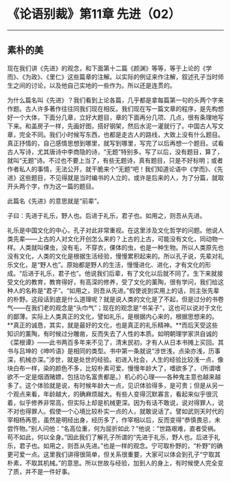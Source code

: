 # 《论语别裁》第11章 先进（02）

------

## 素朴的美

现在我们讲《先进》的观念，和下面第十二篇《颜渊》等等，等于上论的《学而》、《为政》、《里仁》这些篇章的注解。以实际的例证来作注解，叙述孔子当时师生之间的讨论，以及他自己实地的一些作为。所以还是连贯的。

为什么篇名叫《先进》？我们看到上论各篇，几乎都是拿每篇第一句的头两个字来作题。古人许多著作往往同我们现在相反。我们现在写一篇文章的程序，是先构想好一个大体，下面分几章，立好大题目，章的下面再分几项、几点，很有条理地写下来。和盖房子一样，先画好图，搭好钢架，然后水泥一灌就行了。中国古人写文章，完全不同。我们小时候写东西，也都是走古人的路线，大致上没有什么题目。真正抒情的，自己感情思想到哪里，就写到哪里，写完了以后再想一个题目。试看古人写诗，尤其唐诗中李商隐的诗，“无题”特别多。写了以后，没有题目，算了，就叫“无题”诗。不过也不要上当了，有些无题诗，真有题目，只是不好标明；或者作者私人的事情，无法公开，就干脆来个“无题”吧！我们知道论语中《学而》、《先进》这些题目，不见得就是当时编书的人立的，或许是后来的人，为了分篇，就取开头两个字，作为这一篇的题目。

此篇名《先进》的意思就是“前辈”。

子曰：先进于礼乐，野人也。后进于礼乐，君子也。如用之，则吾从先进。

礼乐是中国文化的中心，孔子对此非常重视。在这里涉及文化哲学的问题。他说人类先辈——上古的人对文化开创怎么来的？上古的上古，可能没有文化，同动物一样。人类就叫倮虫，没有毛，不穿衣，倮体的虫，也是一种生物。所以人类原先也没有文化，人类的文化是根据生活经验，慢慢累积起来的。所以孔子说，先辈对礼乐文化，是“野人也”。原始都是野人的生活，慢慢进化、进化，才有文化的形成。“后进于礼乐，君子也”。他说我们后辈，有了文化以后就不同了。生下来就接受文化的教育，教育得好，有高深的修养，受了文化的薰陶，很有学问，我们给这种人的名称是“君子”。“如用之，则吾从先进。”假使说到实用上的话，则主张先辈的朴野。这段话到底是什么道理呢？就是说人类的文化是了不起，但是过分的书卷气——在我们老的观念是“头巾气”；现在的观念是“书呆子”，这也可以说对于文化的鄙薄。实际上人类真正的文化，譬如礼乐，是根据内心来的，根据思想来的。**真正的诚恳，其实，就是最好的文化，也是真正的礼乐精神。**而后天受这些知识的薰陶，有时候过分雕凿，反而失去了人性的本质。如明朝理学家洪自诚的《菜根谭》——此书两百多年来不见了，清末民初，才有人从日本书摊上买回。其书与吕坤的《呻吟语》是相同的类型。书中第一条就说“涉世浅，点染亦浅，历事深，机械亦深。”涉世，就是处世的经验。初进入社会，人生的经验比较浅一点，像块白布一样，染的颜色不多，比较朴素可爱。慢慢年龄大了，嗜欲多了，（所谓嗜欲不一定是烟酒赌嫖，包括功名富贵都是。）机心的心理——各种鬼主意也越来越多了。这个体验就是说，有时候年龄大一点，见识体验得多，是可贵；但是从另一个观点来看，年龄越大，的确麻烦越大。有些人变得沉默寡言，看起来似乎很沉着，似乎修养非常高，但实际上却是机械更深。因为有话不敢说，说对得罪人，说不对也得罪人。假使一个心境比较朴实一点的人，就敢说话了。譬如武则天时代的宰相杨再思，虽然是明经出身，经历多了，作宰相以后，反而变得“恭慎畏忌，未尝忤物。”别人问他：“名高位重，何为屈折如此？”他说：“世路艰难，直者受祸。苟不如此，何以全身。”因此我们了解孔子所谓的“先进于礼乐，野人也。后进于礼乐，君子也。如用之，则吾从先进。”也是一样的观念。宁可取朴野的，“朴野”的确更可爱一点。这里我们讲得很简单，但关系很重要，大家可以体会到孔子“宁取其朴素，不取其机械。”的意思。所以世故与经验，加到人的身上，有时候使人完全变了质，并不是一件好事。

